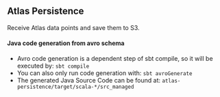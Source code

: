 ## Atlas Persistence
Receive Atlas data points and save them to S3.

#### Java code generation from avro schema
- Avro code generation is a dependent step of sbt compile, so it will be executed by:
```sbt compile``` 
- You can also only run code generation with: ```sbt avroGenerate```
- The generated Java Source Code can be found at: ```atlas-persistence/target/scala-*/src_managed```
